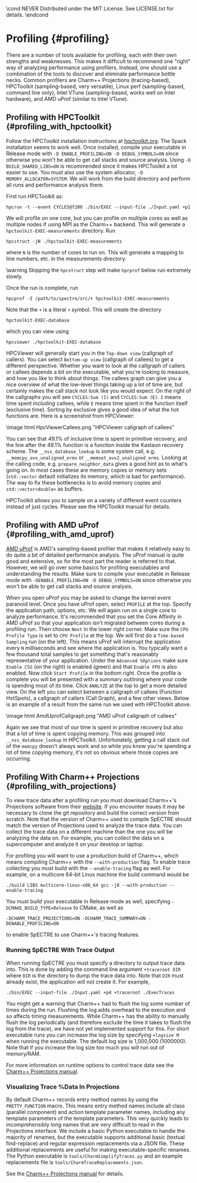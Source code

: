 \cond NEVER
Distributed under the MIT License.
See LICENSE.txt for details.
\endcond
# Profiling {#profiling}

There are a number of tools available for profiling, each with their own
strengths and weaknesses. This makes it difficult to recommend one "right" way
of analyzing performance using profilers. Instead, one should use a combination
of the tools to discover and eliminate performance bottle necks. Common
profilers are Charm++ Projections (tracing-based), HPCToolkit (sampling-based,
very versatile), Linux perf (sampling-based, command line only), Intel VTune
(sampling-based, works well on Intel hardware), and AMD uProf (similar to Intel
VTune).

## Profiling with HPCToolkit {#profiling_with_hpctoolkit}

Follow the HPCToolkit installation instructions at
[hpctoolkit.org](http://hpctoolkit.org). The Spack
installation seems to work well. Once installed, compile your executable in
Release mode with `-D ENABLE_PROFILING=ON -D DEBUG_SYMBOLS=ON` since otherwise
you won't be able to get call stacks and source analysis. Using `-D
BUILD_SHARED_LIBS=ON` is recommended since it makes HPCToolkit a lot easier to
use. You must also use the system allocator, `-D MEMORY_ALLOCATOR=SYSTEM`. We
will work from the build directory and perform all runs and performance analysis
there.

First run HPCToolkit as:
```
hpcrun -t --event CYCLES@f200 ./bin/EXEC --input-file ./Input.yaml +p1
```
We will profile on one core, but you can profile on multiple cores as well as
multiple nodes if using MPI as the Charm++ backend. This will generate a
`hpctoolkit-EXEC-measurements` directory. Run
```
hpcstruct -jN ./hpctoolkit-EXEC-measurements
```
where `N` is the number of cores to run on. This will generate a mapping to line
numbers, etc. in the measurements directory.

\warning Skipping the `hpcstruct` step will make `hprprof` below run extremely
slowly.

Once the run is complete, run
```
hpcprof -I /path/to/spectre/src/+ hpctoolkit-EXEC-measurements
```
Note that the `+` is a literal `+` symbol. This will create the directory
```
hpctoolkit-EXEC-database
```
which you can view using
```
hpcviewer ./hpctoolkit-EXEC-database
```

HPCViewer will generally start you in the `Top-down view` (callgraph of
callers). You can select  `Bottom-up view` (callgraph of callees) to get a
different perspective. Whether you want to look at the callgraph of callers or
callees depends a bit on the executable, what you're looking to measure, and how
you like to think about things. The callees graph can give you a nice overview
of what the low-level things taking up a lot of time are, but certainly makes
the call stack not look like you would expect. On the right of the callgraphs
you will see `CYCLES:Sum (I)` and `CYCLES:Sum (E)`. `I` means time spent
_including_ callees, while `E` means time spent in the function itself
(exclusive time). Sorting by exclusive gives a good idea of what the hot
functions are. Here is a screenshot from HPCViewer:

\image html HpcViewerCallees.png "HPCViewer callgraph of callees"

You can see that 49.1% of inclusive time is spent in primitive recovery, and the
line after the 49.1% function is a function inside the Kastaun
recovery scheme. The `__nss_database_lookup` is some system call,
e.g. `__memcpy_avx_unaligned_erms` or `__memset_avx2_unaligned_erms`. Looking at
the calling code, e.g. `prepare_neighbor_data` gives a good hint as to what's
going on. In most cases these are memory copies or memory sets (`std::vector`
default initializes its memory, which is bad for performance). The way to fix
these bottlenecks is to avoid memory copies and `std::vector<double>` as
buffers.

HPCToolkit allows you to sample on a variety of different event counters instead
of just cycles. Please see the HPCToolkit manual for details.

## Profiling with AMD uProf {#profiling_with_amd_uprof}

[AMD uProf](https://developer.amd.com/amd-uprof/) is AMD's sampling-based
profiler that makes it relatively easy to do
quite a bit of detailed performance analysis. The uProf manual is quite good and
extensive, so for the most part the reader is referred to that. However, we will
go over some basics for profiling executables and understanding the
results. Make sure to compile your executable in Release mode with
`-DENABLE_PROFILING=ON -D DEBUG_SYMBOLS=ON` since otherwise you won't be able to
get call stacks and source analysis.

When you open uProf you may be asked to change the kernel event paranoid
level. Once you have uProf open, select `PROFILE` at the top. Specify the
application path, options, etc. We will again run on a single core to analyze
performance. It's recommended that you set the Core Affinity in AMD uProf so
that your application isn't migrated between cores during a profiling run. Then
choose `Next` in the lower right corner. Make sure the `CPU Profile Type` is set
to `CPU Profile` at the top. We will first do a `Time-based Sampling` run (on
the left). This means uProf will interrupt the application every `N`
milliseconds and see where the application is. You typically want a few thousand
total samples to get something that's reasonably representative of your
application. Under the `Advanced %Options` make sure `Enable CSS` (on the right)
is enabled (green) and that `Enable FPO` is also enabled. Now click `Start
Profile` in the bottom right. Once the profile is complete you will be presented
with a summary outlining where your code is spending most of its time. Click
`ANALYZE` at the top to get a more detailed view. On the left you can select
between a callgraph of callees (Function HotSpots), a callgraph of callers (Call
Graph), and a few other views. Below is an example of a result from the same run
we used with HPCToolkit above.

\image html AmdUprofCallgraph.png "AMD uProf callgraph of callees"

Again we see that most of our time is spent in primitive recovery but also that
a lot of time is spent copying memory. This was grouped into
`__nss_database_lookup` in HPCToolkit. Unfortunately, getting a call stack out
of the `memcpy` doesn't always work and so while you know you're spending a lot
of time copying memory, it's not so obvious where those copies are occurring.

## Profiling With Charm++ Projections {#profiling_with_projections}

To view trace data after a profiling run you must download Charm++'s
Projections software from their [website](http://charm.cs.illinois.edu/).
If you encounter issues it may
be necessary to clone the git repository and build the correct version
from scratch. Note that the version of Charm++ used to compile SpECTRE
should match the version of Projections used to analyze the trace data.
You can collect the trace data on a different machine than the one you
will be analyzing the data on. For example, you can collect the data on
a supercomputer and analyze it on your desktop or laptop.

For profiling you will want to use a production build of Charm++, which
means compiling Charm++ with the `--with-production` flag. To enable trace
collecting you must build with the `--enable-tracing` flag as well. For
example, on a multicore 64-bit Linux machine the build command would be
``` shell
./build LIBS multicore-linux-x86_64 gcc -j8 --with-production --enable-tracing
```
You must build your executable in Release mode as well, specifying
`-DCMAKE_BUILD_TYPE=Release` to CMake, as well as
```
-DCHARM_TRACE_PROJECTIONS=ON -DCHARM_TRACE_SUMMARY=ON -DENABLE_PROFILING=ON
```
to enable SpECTRE to use Charm++'s tracing features.

### Running SpECTRE With Trace Output

When running SpECTRE you must specify a directory to output trace data into.
This is done by adding the command line argument `+traceroot DIR` where `DIR` is
the directory to dump the trace data into. Note that `DIR` must already exist,
the application will not create it.
For example,

```shell
./bin/EXEC --input-file ./Input.yaml +p4 +traceroot ./ExecTraces
```
You might get a warning that Charm++ had to flush the log some number of times
during the run. Flushing the log adds overhead to the execution and so affects
timing measurements. While Charm++ has the ability to manually flush the log
periodically (and therefore exclude the time it takes to flush the log from the
trace), we have not yet implemented support for this. For short executable runs
you can increase the log size by specifying `+logsize M` when running the
executable. The default log size is 1,000,000 (1000000). Note that if you
increase the log size too much you will run out of memory/RAM.

For more information on runtime options to
control trace data see the
[Charm++ Projections manual](http://charm.cs.illinois.edu/manuals/html/projections/1.html).

### Visualizing Trace %Data In Projections

By default Charm++ records entry method names by using the `PRETTY_FUNCTION`
macro. This means entry method names include all class (parallel component) and
action template parameter names, including any template parameters of the
template parameters. This very quickly leads to incomprehensibly long names that
are very difficult to read in the Projections interface. We include a basic
Python executable to handle the majority of renames, but the executable supports
additional basic (textual find-replace) and regular expression
replacements via a JSON file. These additional replacements are useful for
making executable-specific renames. The Python executable is
`tools/CharmSimplifyTraces.py` and an example replacements file is
`tools/CharmTraceReplacements.json`.

See the [Charm++ Projections manual](http://charm.cs.illinois.edu/manuals/html/projections/2.html)
for details.
